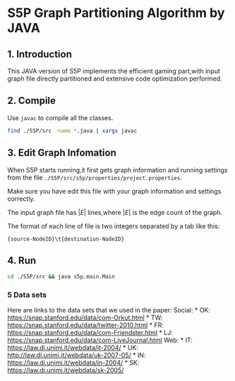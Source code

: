 # S5P Graph Partitioning Algorithm by JAVA
## 1. Introduction
This JAVA version of S5P implements the efficient gaming part,with input graph file directly partitioned and extensive code optimization performed.

## 2. Compile
Use `javac` to compile all the classes.

```sh
find ./S5P/src -name *.java | xargs javac
```

## 3. Edit Graph Infomation
When S5P starts running,it first gets graph information and running settings from the file `./S5P/src/s5p/properties/project.properties`.

Make sure you have edit this file with your graph information and settings correctly.

The input graph file has $| E |$ lines,where $| E |$ is the edge count of the graph.

The format of each line of file is two integers separated by a tab like this:

```
{source-NodeID}\t{destination-NodeID}
```

## 4. Run

```sh
cd ./S5P/src && java s5p.main.Main
```

### 5 Data sets

Here are links to the data sets that we used in the paper:
Social:
    * OK: https://snap.stanford.edu/data/com-Orkut.html
    * TW: https://snap.stanford.edu/data/twitter-2010.html
    * FR: https://snap.stanford.edu/data/com-Friendster.html
    * LJ: https://snap.stanford.edu/data/com-LiveJournal.html
Web:
    * IT: https://law.di.unimi.it/webdata/it-2004/
    * UK: http://law.di.unimi.it/webdata/uk-2007-05/
    * IN: https://law.di.unimi.it/webdata/in-2004/
    * SK: https://law.di.unimi.it/webdata/sk-2005/
